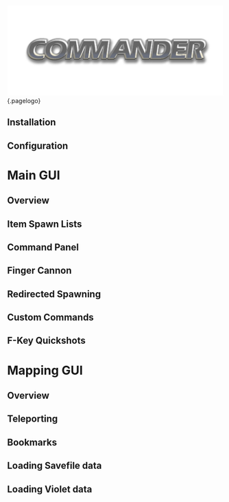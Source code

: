 ![Commandernew](/uploads/commandernew.png "Commandernew"){.pagelogo}
## Installation
## Configuration
# Main GUI
## Overview
## Item Spawn Lists
## Command Panel
## Finger Cannon
## Redirected Spawning
## Custom Commands
## F-Key Quickshots
# Mapping GUI
## Overview
## Teleporting
## Bookmarks
## Loading Savefile data
## Loading Violet data
